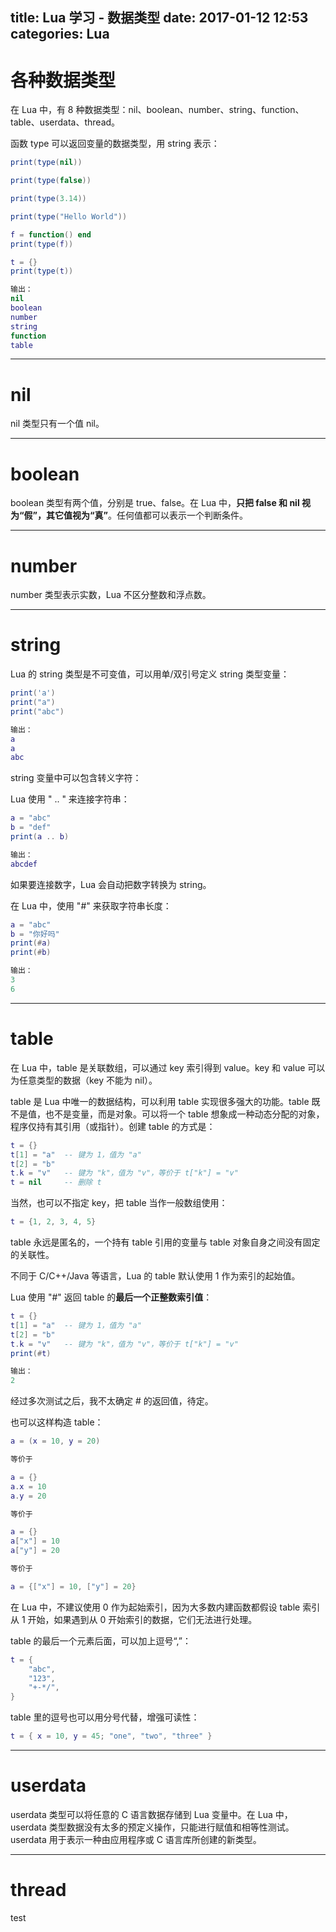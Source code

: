 title: Lua 学习 - 数据类型
date: 2017-01-12 12:53
categories: Lua
---

# 各种数据类型

在 Lua 中，有 8 种数据类型：nil、boolean、number、string、function、table、userdata、thread。

<!-- more -->

函数 type 可以返回变量的数据类型，用 string 表示：

```lua
print(type(nil))

print(type(false))

print(type(3.14))

print(type("Hello World"))

f = function() end
print(type(f))

t = {}
print(type(t))

输出：
nil
boolean
number
string
function
table
```

---

# nil

nil 类型只有一个值 nil。

---

# boolean

boolean 类型有两个值，分别是 true、false。在 Lua 中，**只把 false 和 nil 视为“假”，其它值视为“真”**。任何值都可以表示一个判断条件。

---

# number

number 类型表示实数，Lua 不区分整数和浮点数。

---

# string

Lua 的 string 类型是不可变值，可以用单/双引号定义 string 类型变量：

```lua
print('a')
print("a")
print("abc")

输出：
a
a
abc
```

string 变量中可以包含转义字符：

Lua 使用 " .. " 来连接字符串：

```lua
a = "abc"
b = "def"
print(a .. b)

输出：
abcdef
```

如果要连接数字，Lua 会自动把数字转换为 string。

在 Lua 中，使用 "#" 来获取字符串长度：

```lua
a = "abc"
b = "你好吗"
print(#a)
print(#b)

输出：
3
6
```

---

# table

在 Lua 中，table 是关联数组，可以通过 key 索引得到 value。key 和 value 可以为任意类型的数据（key 不能为 nil）。

table 是 Lua 中唯一的数据结构，可以利用 table 实现很多强大的功能。table 既不是值，也不是变量，而是对象。可以将一个 table 想象成一种动态分配的对象，程序仅持有其引用（或指针）。创建 table 的方式是：

```lua
t = {}
t[1] = "a"  -- 键为 1，值为 "a"
t[2] = "b"
t.k = "v"   -- 键为 "k"，值为 "v"，等价于 t["k"] = "v"
t = nil     -- 删除 t
```

当然，也可以不指定 key，把 table 当作一般数组使用：

```lua
t = {1, 2, 3, 4, 5}
```

table 永远是匿名的，一个持有 table 引用的变量与 table 对象自身之间没有固定的关联性。

不同于 C/C++/Java 等语言，Lua 的 table 默认使用 1 作为索引的起始值。

Lua 使用 "#" 返回 table 的**最后一个正整数索引值**：

```lua
t = {}
t[1] = "a"  -- 键为 1，值为 "a"
t[2] = "b"
t.k = "v"   -- 键为 "k"，值为 "v"，等价于 t["k"] = "v"
print(#t)

输出：
2
```

经过多次测试之后，我不太确定 # 的返回值，待定。

也可以这样构造 table：

```lua
a = (x = 10, y = 20)

等价于

a = {}
a.x = 10
a.y = 20

等价于

a = {}
a["x"] = 10
a["y"] = 20

等价于

a = {["x"] = 10, ["y"] = 20}
```

在 Lua 中，不建议使用 0 作为起始索引，因为大多数内建函数都假设 table 索引从 1 开始，如果遇到从 0 开始索引的数据，它们无法进行处理。

table 的最后一个元素后面，可以加上逗号“,”：

```lua
t = {
    "abc",
    "123",
    "+-*/",
}
```

table 里的逗号也可以用分号代替，增强可读性：

```lua
t = { x = 10, y = 45; "one", "two", "three" }
```

---

# userdata

userdata 类型可以将任意的 C 语言数据存储到 Lua 变量中。在 Lua 中，userdata 类型数据没有太多的预定义操作，只能进行赋值和相等性测试。userdata 用于表示一种由应用程序或 C 语言库所创建的新类型。

---

# thread

test
